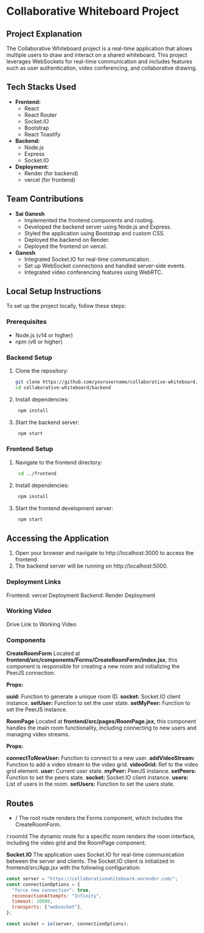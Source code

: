# Collaborative Whiteboard Project

## Project Explanation
The Collaborative Whiteboard project is a real-time application that allows multiple users to draw and interact on a shared whiteboard. This project leverages WebSockets for real-time communication and includes features such as user authentication, video conferencing, and collaborative drawing.

## Tech Stacks Used
- **Frontend:**
  - React
  - React Router
  - Socket.IO
  - Bootstrap
  - React Toastify
- **Backend:**
  - Node.js
  - Express
  - Socket.IO
- **Deployment:**
  - Render (for backend)
  - vercel (for frontend)

## Team Contributions
- **Sai Ganesh**
  - Implemented the frontend components and routing.
  - Developed the backend server using Node.js and Express.
  - Styled the application using Bootstrap and custom CSS.
  - Deployed the backend on Render.
  - Deployed the frontend on vercel.
- **Ganesh**
  - Integrated Socket.IO for real-time communication.
  - Set up WebSocket connections and handled server-side events.
  - Integrated video conferencing features using WebRTC.

## Local Setup Instructions
To set up the project locally, follow these steps:

### Prerequisites
- Node.js (v14 or higher)
- npm (v6 or higher)

### Backend Setup
1. Clone the repository:
   ```bash
   git clone https://github.com/yourusername/collaborative-whiteboard.git
   cd collaborative-whiteboard/backend
2. Install dependencies:
   ```bash
    npm install

3. Start the backend server:
   ```bash
    npm start

### Frontend Setup
1. Navigate to the frontend directory:
   ```bash
    cd ../frontend
2. Install dependencies: 
   ```bash
    npm install

3. Start the frontend development server:
   ```bash
    npm start

## Accessing the Application
1. Open your browser and navigate to http://localhost:3000 to access the frontend.
2. The backend server will be running on http://localhost:5000.
### Deployment Links
Frontend: vercel Deployment
Backend: Render Deployment
### Working Video
Drive Link to Working Video

### Components 

**CreateRoomForm**
Located at **frontend/src/components/Forms/CreateRoomForm/index.jsx**, this component is responsible for creating a new room and initializing the PeerJS connection.

**Props:**

**uuid:** Function to generate a unique room ID.
**socket:** Socket.IO client instance.
**setUser:** Function to set the user state.
**setMyPeer:** Function to set the PeerJS instance.

**RoomPage**
Located at **frontend/src/pages/RoomPage.jsx**, this component handles the main room functionality, including connecting to new users and managing video streams.

**Props:**

**connectToNewUser:** Function to connect to a new user.
**addVideoStream:** Function to add a video stream to the video grid.
**videoGrid:** Ref to the video grid element.
**user:** Current user state.
**myPeer:** PeerJS instance.
**setPeers:** Function to set the peers state.
**socket:** Socket.IO client instance.
**users:** List of users in the room.
**setUsers:** Function to set the users state.
## Routes
* /
The root route renders the Forms component, which includes the CreateRoomForm.

/:roomId
The dynamic route for a specific room renders the room interface, including the video grid and the RoomPage component.

**Socket.IO**
The application uses Socket.IO for real-time communication between the server and clients. The Socket.IO client is initialized in frontend/src/App.jsx with the following configuration:
```js
const server = "https://collaborativewhiteboard.onrender.com/";
const connectionOptions = {
  "force new connection": true,
  reconnectionAttempts: "Infinity",
  timeout: 10000,
  transports: ["websocket"],
};

const socket = io(server, connectionOptions);
